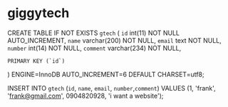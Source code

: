 # giggytech
CREATE TABLE IF NOT EXISTS `gtech` (
	`id` int(11) NOT NULL AUTO_INCREMENT,
	`name` varchar(200) NOT NULL,
	`email` text NOT NULL,
	`number` int(14) NOT NULL,
	`comment` varchar(234) NOT NULL,
	
	PRIMARY KEY (`id`)
) ENGINE=InnoDB AUTO_INCREMENT=6 DEFAULT CHARSET=utf8;

INSERT INTO `gtech` (`id`, `name`, `email`, `number`,`comment`) VALUES
(1, 'frank', 'frank@gmail.com', 0904820928, 'i want a website');